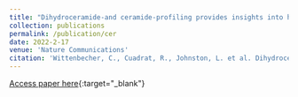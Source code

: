```yaml
---
title: "Dihydroceramide-and ceramide-profiling provides insights into human cardiometabolic disease etiology"
collection: publications
permalink: /publication/cer
date: 2022-2-17
venue: 'Nature Communications'
citation: 'Wittenbecher, C., Cuadrat, R., Johnston, L. et al. Dihydroceramide- and ceramide-profiling provides insights into human cardiometabolic disease etiology. Nat Commun 13, 936 (2022). https://doi.org/10.1038/s41467-022-28496-1' 
---
```

[Access paper here](https://www.nature.com/articles/s41467-022-28496-1){:target="_blank"}
